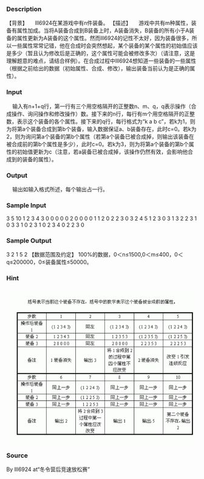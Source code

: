 
### Description
【背景】
    lll6924在某游戏中有n件装备。
【描述】
    游戏中共有m种属性，装备有属性加成。当将A装备合成到B装备上时，A装备消失，B装备的所有小于A装备的属性更新为A装备的这个属性。然而lll6924的记性不太好，因为装备很多，所以一些属性常常记错，他在合成时会突然想起，某个装备的某个属性的初始值应该是多少（暂且认为修改后是正确的，这个属性可能会被修改多次）（请注意，这是理解题意的难点，请结合样例）。在合成过程中lll6924想知道一些装备的一些属性（根据之前给出的数据（初始属性、合成、修改），输出装备当前认为是正确的属性）。
### Input
    输入有n+1+q行，第一行有三个用空格隔开的正整数n、m、q，q表示操作（合成操作、询问操作和修改操作）数。接下来的n行，每行有m个用空格隔开的正整数，表示这个装备的各个属性。接下来的q行，每行格式为“k a b c”，若k为1，则为将第a个装备合成到第b个装备，输入数据保证a、b装备存在，此时c=0。若k为2，则为询问第a个装备的第b个属性（若第a个装备已被合成掉，则输出该装备在被合成前的第b个属性是多少），此时c=0。若k为3，则为将第a个装备的第b个属性的初始值更新为c（注意，若a装备已被合成掉，该操作仍然有效，会影响他合成到的装备的属性）。
### Output
    输出如输入格式所述，每个输出占一行。
### Sample Input
3 5 10
1 2 3 4 3
0 0 0 0 0
2 0 0 0 0
1 1 2 0
2 2 3 0
3 2 4 5
1 2 3 0
3 1 3 2
2 3 1 0
3 3 1 0
2 3 1 0
2 3 4 0
2 2 3 0

### Sample Output
3
2
1
5
2
【数据范围及约定】
100%的数据，0＜n≤1500,0＜m≤400，0＜q≤200000，0≤装备属性≤50000。

### Hint
![](/JudgeOnline/upload/201402/11.jpg)

### Source
By lll6924 at“冬令营后竞速放松赛”